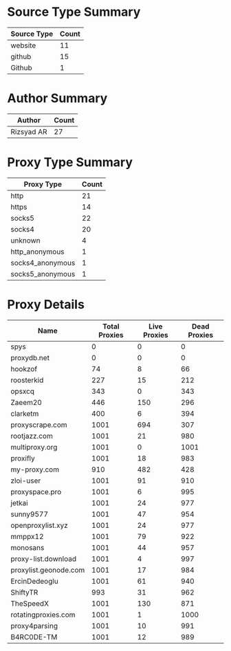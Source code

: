 # Source Type Summary

| Source Type | Count |
|-------------|-------|
| website | 11 |
| github | 15 |
| Github | 1 |


# Author Summary

| Author | Count |
|--------|-------|
| Rizsyad AR | 27 |


# Proxy Type Summary

| Proxy Type | Count |
|------------|-------|
| http | 21 |
| https | 14 |
| socks5 | 22 |
| socks4 | 20 |
| unknown | 4 |
| http_anonymous | 1 |
| socks4_anonymous | 1 |
| socks5_anonymous | 1 |


# Proxy Details

| Name | Total Proxies | Live Proxies | Dead Proxies |
|------|---------------|--------------|---------------|
| spys | 0 | 0 | 0 |
| proxydb.net | 0 | 0 | 0 |
| hookzof | 74 | 8 | 66 |
| roosterkid | 227 | 15 | 212 |
| opsxcq | 343 | 0 | 343 |
| Zaeem20 | 446 | 150 | 296 |
| clarketm | 400 | 6 | 394 |
| proxyscrape.com | 1001 | 694 | 307 |
| rootjazz.com | 1001 | 21 | 980 |
| multiproxy.org | 1001 | 0 | 1001 |
| proxifly | 1001 | 18 | 983 |
| my-proxy.com | 910 | 482 | 428 |
| zloi-user | 1001 | 91 | 910 |
| proxyspace.pro | 1001 | 6 | 995 |
| jetkai | 1001 | 24 | 977 |
| sunny9577 | 1001 | 47 | 954 |
| openproxylist.xyz | 1001 | 24 | 977 |
| mmppx12 | 1001 | 79 | 922 |
| monosans | 1001 | 44 | 957 |
| proxy-list.download | 1001 | 4 | 997 |
| proxylist.geonode.com | 1001 | 17 | 984 |
| ErcinDedeoglu | 1001 | 61 | 940 |
| ShiftyTR | 993 | 31 | 962 |
| TheSpeedX | 1001 | 130 | 871 |
| rotatingproxies.com | 1001 | 1 | 1000 |
| proxy4parsing | 1001 | 10 | 991 |
| B4RC0DE-TM | 1001 | 12 | 989 |

